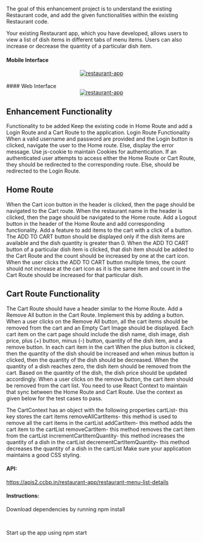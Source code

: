 The goal of this enhancement project is to understand the existing Restaurant code, and add the given functionalities within the existing Restaurant code.

Your existing Restaurant app, which you have developed, allows users to view a list of dish items in different tabs of menu items. Users can also increase or decrease the quantity of a particular dish item.

#### Mobile Interface

<a href="https://res.cloudinary.com/dupvp9gj9/image/upload/v1688464567/Restaurant_page_movie-view_dqv1fl.png" target=_blank_>
    <div style="text-align: center;">
        <img src="https://res.cloudinary.com/dupvp9gj9/image/upload/v1688465518/Restaurant_page_movie-view_2_p6r4up.png" alt="restaurant-app" style="max-width:70%;box-shadow:0 2.8px 2.2px rgba(0, 0, 0, 0.12)">
    </div>
</a>

<br/>
#### Web Interface
<a href="https://res.cloudinary.com/dupvp9gj9/image/upload/v1688464566/Restaurant_page_web-view_l7snar.png" target=_blank_ >
    <div style="text-align: center;">
        <img src="https://res.cloudinary.com/dupvp9gj9/image/upload/v1688464566/Restaurant_page_web-view_l7snar.png" alt="restaurant-app" style="max-width:70%;box-shadow:0 2.8px 2.2px rgba(0, 0, 0, 0.12)">
    </div>
</a>

<h2>Enhancement Functionality</h2>
Functionality to be added
Keep the existing code in Home Route and add a Login Route and a Cart Route to the application.
Login Route Functionality
When a valid username and password are provided and the Login button is clicked, navigate the user to the Home route. Else, display the error message. Use js-cookie to maintain Cookies for authentication.
If an authenticated user attempts to access either the Home Route or Cart Route, they should be redirected to the corresponding route. Else, should be redirected to the Login Route.

<h2>Home Route </h2>

When the Cart icon button in the header is clicked, then the page should be navigated to the Cart route.
When the restaurant name in the header is clicked, then the page should be navigated to the Home route.
Add a Logout button in the header of the Home Route and add corresponding functionality.
Add a feature to add items to the cart with a click of a button. The ADD TO CART button should be displayed only if the dish items are available and the dish quantity is greater than 0.
When the ADD TO CART button of a particular dish item is clicked, that dish item should be added to the Cart Route and the count should be increased by one at the cart icon.
When the user clicks the ADD TO CART button multiple times, the count should not increase at the cart icon as it is the same item and count in the Cart Route should be increased for that particular dish.

<h2>Cart Route Functionality</h2>

The Cart Route should have a header similar to the Home Route.
Add a Remove All button in the Cart Route. Implement this by adding a button.
When a user clicks on the Remove All button, all the cart items should be removed from the cart and an Empty Cart Image should be displayed.
Each cart item on the cart page should include the dish name, dish image, dish price, plus (+) button, minus (-) button, quantity of the dish item, and a remove button.
In each cart item in the cart
When the plus button is clicked, then the quantity of the dish should be increased and when minus button is clicked, then the quantity of the dish should be decreased.
When the quantity of a dish reaches zero, the dish item should be removed from the cart.
Based on the quantity of the dish, the dish price should be updated accordingly.
When a user clicks on the remove button, the cart item should be removed from the cart list.
You need to use React Context to maintain that sync between the Home Route and Cart Route. Use the context as given below for the test cases to pass.

The CartContext has an object with the following properties
cartList- this key stores the cart items
removeAllCartItems- this method is used to remove all the cart items in the cartList
addCartItem- this method adds the cart item to the cartList
removeCartItem- this method removes the cart item from the cartList
incrementCartItemQuantity- this method increases the quantity of a dish in the cartList
decrementCartItemQuantity- this method decreases the quantity of a dish in the cartList
Make sure your application maintains a good CSS styling.

#### API:

<a href="https://apis2.ccbp.in/restaurant-app/restaurant-menu-list-details" target=_blank_ >https://apis2.ccbp.in/restaurant-app/restaurant-menu-list-details</a>

#### Instructions:


<p>Download dependencies by running npm install</p> <br/>
<p></p>Start up the app using npm start </p>
